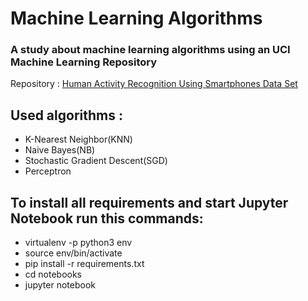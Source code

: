 # Machine Learning Algorithms

### A study about machine learning algorithms using an UCI Machine Learning Repository 

Repository : [Human Activity Recognition Using Smartphones Data Set](https://archive.ics.uci.edu/ml/datasets/human+activity+recognition+using+smartphones)

## Used algorithms :
- K-Nearest Neighbor(KNN)
- Naive Bayes(NB)
- Stochastic Gradient Descent(SGD)
- Perceptron

## To install all requirements and start Jupyter Notebook run this commands: 
- virtualenv -p python3 env
- source env/bin/activate
- pip install -r requirements.txt
- cd notebooks
- jupyter notebook
